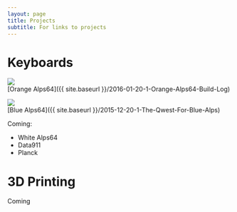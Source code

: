 ```yaml
---
layout: page
title: Projects
subtitle: For links to projects
---
```


# Keyboards

![](http://i.imgur.com/foItOtnm.jpg)  
[Orange Alps64]({{ site.baseurl }}/2016-01-20-1-Orange-Alps64-Build-Log)

![](http://i.imgur.com/int4rR7m.jpg)  
[Blue Alps64]({{ site.baseurl }}/2015-12-20-1-The-Qwest-For-Blue-Alps)

Coming:

+ White Alps64
+ Data911
+ Planck

# 3D Printing

Coming
